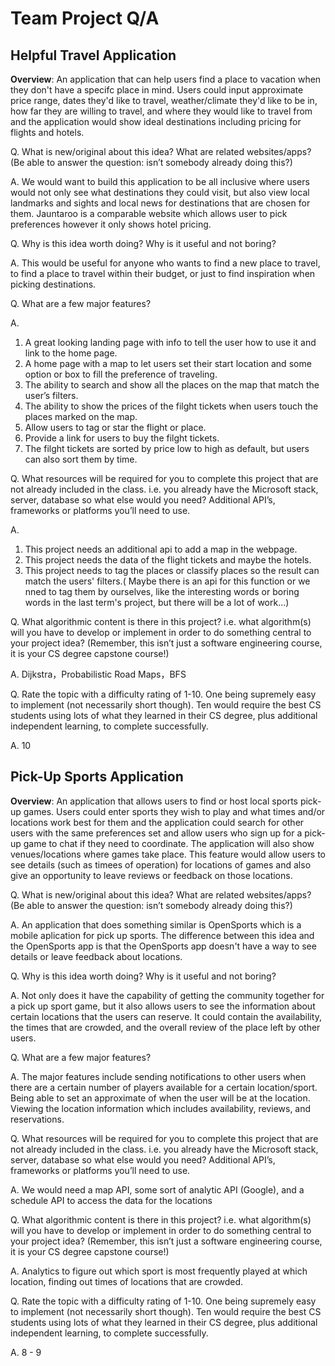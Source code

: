 # Team Project Q/A

## Helpful Travel Application
**Overview**: An application that can help users find a place to vacation when they don't have a specifc place in mind. Users could input approximate price range, dates they'd like to travel, weather/climate they'd like to be in, how far they are willing to travel, and where they would like to travel from and the application would show ideal destinations including pricing for flights and hotels. 

Q. What is new/original about this idea? What are related websites/apps? (Be able to answer the question: isn’t somebody already doing this?)

A. We would want to build this application to be all inclusive where users would not only see what destinations they could visit, but also view local landmarks and sights and local news for destinations that are chosen for them. Jauntaroo is a comparable website which allows user to pick preferences however it only shows hotel pricing. 

Q. Why is this idea worth doing? Why is it useful and not boring?

A. This would be useful for anyone who wants to find a new place to travel, to find a place to travel within their budget, or just to find inspiration when picking destinations. 

Q. What are a few major features?

A. 
1. A great looking landing page with info to tell the user how to use it and link to the home page.
2. A home page with a map to let users set their start location and some option or box to fill the preference of traveling.
3. The ability to search and show all the places on the map that match the user’s filters.
4. The ability to show the prices of the filght tickets when users touch the places marked on the map.
5. Allow users to tag or star the flight or place.
6. Provide a link for users to buy the filght tickets.
7. The filght tickets are sorted by price low to high as default, but users can also sort them by time.

Q. What resources will be required for you to complete this project that are not already included in the class. i.e. you already have the Microsoft stack, server, database so what else would you need? Additional API’s, frameworks or platforms you’ll need to use.

A. 
1. This project needs an additional api to add a map in the webpage.
2. This project needs the data of the flight tickets and maybe the hotels.
3. This project needs to tag the places or classify places so the result can match the users' filters.( Maybe there is an api for this function or we nned to tag them by ourselves, like the interesting words or boring words in the last term's project, but there will be a lot of work...)

Q. What algorithmic content is there in this project? i.e. what algorithm(s) will you have to develop or implement in order to do something central to your project idea? (Remember, this isn’t just a software engineering course, it is your CS degree capstone course!)

A. Dijkstra，Probabilistic Road Maps，BFS

Q. Rate the topic with a difficulty rating of 1-10. One being supremely easy to implement (not necessarily short though). Ten would require the best CS students using lots of what they learned in their CS degree, plus additional independent learning, to complete successfully.

A. 10


## Pick-Up Sports Application
**Overview**: An application that allows users to find or host local sports pick-up games. Users could enter sports they wish to play and what times and/or locations work best for them and the application could search for other users with the same preferences set and allow users who sign up for a pick-up game to chat if they need to coordinate. The application will also show venues/locations where games take place. This feature would allow users to see details (such as timees of operation) for locations of games and also give an opportunity to leave reviews or feedback on those locations. 

Q. What is new/original about this idea? What are related websites/apps? (Be able to answer the question: isn’t somebody already doing this?)

A. An application that does something similar is OpenSports which is a mobile aplication for pick up sports. The difference between this idea and the OpenSports app is that the OpenSports app doesn't have a way to see details or leave feedback about locations.

Q. Why is this idea worth doing? Why is it useful and not boring?

A. Not only does it have the capability of getting the community together for a pick up sport game, but it also allows users to see the information about certain locations that the users can reserve. It could contain the availability, the times that are crowded, and the overall review of the place left by other users. 

Q. What are a few major features?

A. The major features include sending notifications to other users when there are a certain number of players available for a certain location/sport. Being able to set an approximate of when the user will be at the location. Viewing the location information which includes availability, reviews, and reservations. 

Q. What resources will be required for you to complete this project that are not already included in the class. i.e. you already have the Microsoft stack, server, database so what else would you need? Additional API’s, frameworks or platforms you’ll need to use.

A. We would need a map API, some sort of analytic API (Google), and a schedule API to access the data for the locations

Q. What algorithmic content is there in this project? i.e. what algorithm(s) will you have to develop or implement in order to do something central to your project idea? (Remember, this isn’t just a software engineering course, it is your CS degree capstone course!)

A. Analytics to figure out which sport is most frequently played at which location, finding out times of locations that are crowded. 

Q. Rate the topic with a difficulty rating of 1-10. One being supremely easy to implement (not necessarily short though). Ten would require the best CS students using lots of what they learned in their CS degree, plus additional independent learning, to complete successfully.

A. 8 - 9 